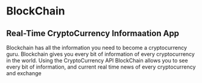 # BlockChain
## Real-Time CryptoCurrency Informaation App

Blockchain has all the information you need to become a cryptocurrency guru. Blockchain gives you every bit of information of every cryptocurrency in the world. Using the CryptoCurrency API BlockChain allows you to see every bit of information, and current real time news of every cryptocurrency and exchange
